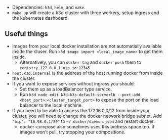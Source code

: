 * Dependencies: `k3d`, `helm`, and `make`.
* `make up` will create a k3d cluster with three workers, setup ingress and the kubernetes dashboard.

## Useful things
* Images from your local docker installation are not automatially available inside the cluser. Run `k3d image import <local_image_name>` to get them inside.
    * Alternatively, you can `docker tag` and `docker push` them to `registry.127.0.0.1.nip.io:12345`.
* `host.k3d.internal` is the address of the host running docker from inside the cluster.
* If you want to expose services without ingress you should:
    * Set them up as a loadBalancer type service.
    * Run `k3d node edit k3d-k3s-default-serverlb --port-add <host_port>:<cluster_target_port>` to expose the port on the load balancer to the local machine.
* If you need to be able to access the 172.16.0.0/12 from inside your cluster, you will need to change the docker network bridge subnet. Add `"bip": "10.98.0.1/20"` to `~/.docker/daemon.json` and restart docker.
    * docker-compose also sometimes uses this address space too. If images won't pull, try stopping your compositions.
